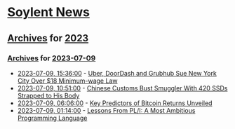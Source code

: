 # [Soylent News](../../../README.md)

## [Archives](../../index.md) for [2023](../index.md)

### [Archives](../../index.md) for [2023-07-09](index.md)

* [2023-07-09, 15:36:00](https://soylentnews.org/article.pl?sid=23/07/08/1328250&from=rss) - [Uber, DoorDash and Grubhub Sue New York City Over $18 Minimum-wage Law](https://soylentnews.org/article.pl?sid=23/07/08/1328250&from=rss)
* [2023-07-09, 10:51:00](https://soylentnews.org/article.pl?sid=23/07/08/1323208&from=rss) - [Chinese Customs Bust Smuggler With 420 SSDs Strapped to His Body](https://soylentnews.org/article.pl?sid=23/07/08/1323208&from=rss)
* [2023-07-09, 06:06:00](https://soylentnews.org/article.pl?sid=23/07/08/0647206&from=rss) - [Key Predictors of Bitcoin Returns Unveiled](https://soylentnews.org/article.pl?sid=23/07/08/0647206&from=rss)
* [2023-07-09, 01:14:00](https://soylentnews.org/article.pl?sid=23/07/08/0625229&from=rss) - [Lessons From PL/I: A Most Ambitious Programming Language](https://soylentnews.org/article.pl?sid=23/07/08/0625229&from=rss)
